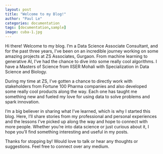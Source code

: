 ```yaml
---
layout: post
title: "Welcome to my Blog!"
author: "Paul Le"
categories: documentation
tags: [documentation,sample]
image: cuba-1.jpg
---
```


Hi there! Welcome to my blog. I’m a Data Science Associate Consultant, and for the past three years, I’ve been on an incredible journey working on some amazing projects at ZS Associates, Gurgaon. From machine learning to generative AI, I’ve had the chance to dive into some really cool algorithms. I have a Masters of Science from IISER Mohali with Specialization in Data Science and Biology.

During my time at ZS, I’ve gotten a chance to directly work with stakeholders from Fortune 100 Pharma companies and also developed some really cool products along the way. Each one has taught me something new and fueled my love for using data to solve problems and spark innovation.

I’m a big believer in sharing what I’ve learned, which is why I started this blog. Here, I’ll share stories from my professional and personal experiences and the lessons I’ve picked up along the way and hope to connect with more people. Whether you’re into data science or just curious about it, I hope you’ll find something interesting and useful in my posts.

Thanks for stopping by! Would love to talk or hear any thoughts or suggestions. Feel free to connect over any medium.
